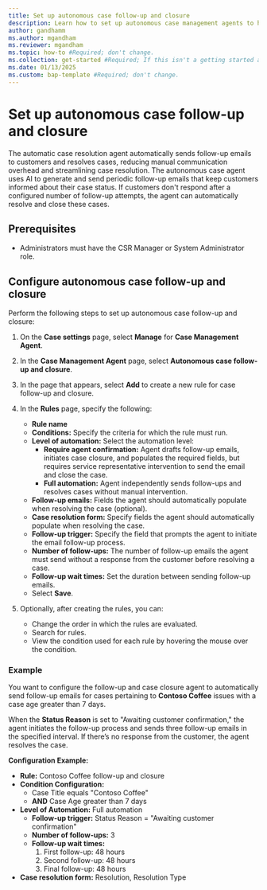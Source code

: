 ```yaml
---
title: Set up autonomous case follow-up and closure
description: Learn how to set up autonomous case management agents to help agents follow-up and close cases.
author: gandhamm
ms.author: mgandham
ms.reviewer: mgandham
ms.topic: how-to #Required; don't change.
ms.collection: get-started #Required; If this isn't a getting started article, don't remove the attribute, but leave the value blank. The values for this attribute will be updated over time.
ms.date: 01/13/2025
ms.custom: bap-template #Required; don't change.
---
```



# Set up autonomous case follow-up and closure

The automatic case resolution agent automatically sends follow-up emails to customers and resolves cases, reducing manual communication overhead and streamlining case resolution. The autonomous case agent uses AI to generate and send periodic follow-up emails that keep customers informed about their case status. If customers don't respond after a configured number of follow-up attempts, the agent can automatically resolve and close these cases.

## Prerequisites

- Administrators must have the CSR Manager or System Administrator role.

## Configure autonomous case follow-up and closure

Perform the following steps to set up autonomous case follow-up and closure:

1. On the **Case settings** page, select **Manage** for **Case Management Agent**.
2. In the **Case Management Agent** page, select **Autonomous case follow-up and closure**.
3. In the page that appears, select **Add** to create a new rule for case follow-up and closure.
4. In the **Rules** page, specify the following:
   - **Rule name**
   - **Conditions:** Specify the criteria for which the rule must run.
   - **Level of automation:** Select the automation level:
     - **Require agent confirmation:** Agent drafts follow-up emails, initiates case closure, and populates the required fields, but requires service representative intervention to send the email and close the case.
     - **Full automation:** Agent independently sends follow-ups and resolves cases without manual intervention.
   - **Follow-up emails:** Fields the agent should automatically populate when resolving the case (optional).
   - **Case resolution form:** Specify fields the agent should automatically populate when resolving the case.
   - **Follow-up trigger:** Specify the field that prompts the agent to initiate the email follow-up process.
   - **Number of follow-ups:** The number of follow-up emails the agent must send without a response from the customer before resolving a case.
   - **Follow-up wait times:** Set the duration between sending follow-up emails.
   - Select **Save**.

5. Optionally, after creating the rules, you can:
   - Change the order in which the rules are evaluated.
   - Search for rules.
   - View the condition used for each rule by hovering the mouse over the condition.

### Example
You want to configure the follow-up and case closure agent to automatically send follow-up emails for cases pertaining to **Contoso Coffee** issues with a case age greater than 7 days.  

When the **Status Reason** is set to "Awaiting customer confirmation," the agent initiates the follow-up process and sends three follow-up emails in the specified interval. If there’s no response from the customer, the agent resolves the case.

**Configuration Example:**
- **Rule:** Contoso Coffee follow-up and closure  
- **Condition Configuration:**  
  - Case Title equals "Contoso Coffee"  
  - **AND** Case Age greater than 7 days  
- **Level of Automation:** Full automation  
  - **Follow-up trigger:** Status Reason = "Awaiting customer confirmation"  
  - **Number of follow-ups:** 3  
  - **Follow-up wait times:**  
    1. First follow-up: 48 hours  
    2. Second follow-up: 48 hours  
    3. Final follow-up: 48 hours  
- **Case resolution form:** Resolution, Resolution Type  